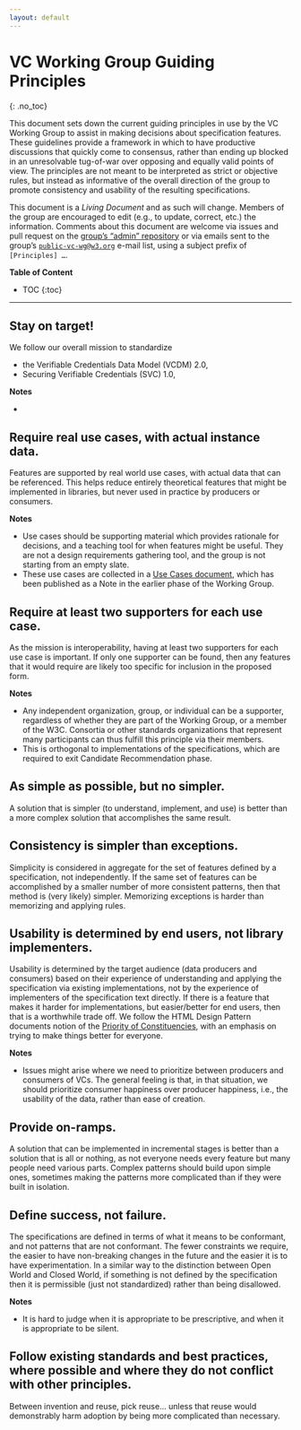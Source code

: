 ```yaml
---
layout: default
---
```


# VC Working Group Guiding Principles
{: .no_toc}

This document sets down the current guiding principles in use by the VC
Working Group to assist in making decisions about specification features.
These guidelines provide a framework in which to have productive
discussions that quickly come to consensus, rather than ending up blocked
in an unresolvable tug-of-war over opposing and equally valid points of
view. The principles are not meant to be interpreted as strict or objective
rules, but instead as informative of the overall direction of the group to
promote consistency and usability of the resulting specifications. 

This document is a *Living Document* and as such will change. Members of
the group are encouraged to edit (e.g., to update, correct, etc.) the
information. Comments about this document are welcome via issues and pull
request on the [group’s “admin” repository](https://github.com/w3c/verifiable-credentials/)
or via emails sent to the group’s
[`public-vc-wg@w3.org`](mailto:public-vc-wg@w3.org) e-mail list, using a
subject prefix of <code>[Principles] …</code>.

**Table of Content**
* TOC
{:toc}

---

## Stay on target!

We follow our overall mission to standardize
* the Verifiable Credentials Data Model (VCDM) 2.0, 
* Securing Verifiable Credentials (SVC) 1.0, 

**Notes**

* 

## Require real use cases, with actual instance data.

Features are supported by real world use cases, with actual data that can
be referenced. This helps reduce entirely theoretical features that might
be implemented in libraries, but never used in practice by producers or
consumers.

**Notes**

* Use cases should be supporting material which provides rationale for
    decisions, and a teaching tool for when features might be useful. They
    are not a design requirements gathering tool, and the group is not
    starting from an empty slate.
* These use cases are collected in a [Use Cases document](https://www.w3.org/TR/vc-use-cases/),
    which has been published as a Note in the earlier phase of the Working Group.

## Require at least two supporters for each use case.

As the mission is interoperability, having at least two supporters for each
use case is important. If only one supporter can be found, then any
features that it would require are likely too specific for inclusion in the
proposed form.

**Notes**

* Any independent organization, group, or individual can be a supporter,
    regardless of whether they are part of the Working Group, or a member of
    the W3C. Consortia or other standards organizations that represent many
    participants can thus fulfill this principle via their members.
* This is orthogonal to implementations of the specifications, which are
    required to exit Candidate Recommendation phase.

## As simple as possible, but no simpler.

A solution that is simpler (to understand, implement, and use) is better than a more
complex solution that accomplishes the same result.

## Consistency is simpler than exceptions.

Simplicity is considered in aggregate for the set of features defined by a
specification, not independently.  If the same set of features can be
accomplished by a smaller number of more consistent patterns, then that
method is (very likely) simpler. Memorizing exceptions is harder than
memorizing and applying rules.

## Usability is determined by end users, not library implementers.

Usability is determined by the target audience (data producers and
consumers) based on their experience of understanding and applying the
specification via existing implementations, not by the experience of
implementers of the specification text directly. If there is a feature
that makes it harder for implementations, but easier/better for end users,
then that is a worthwhile trade off. We follow the HTML Design Pattern
documents notion of the 
[Priority of Constituencies](https://www.w3.org/TR/html-design-principles/#priority-of-constituencies),
with an emphasis on trying to make things better for everyone. 

**Notes**

* Issues might arise where we need to prioritize between producers and consumers of VCs. The general feeling is that, in that situation, we should prioritize consumer happiness over producer happiness, i.e., the usability of the data, rather than ease of creation.
  

## Provide on-ramps.

A solution that can be implemented in incremental stages is better than a
solution that is all or nothing, as not everyone needs every feature but
many people need various parts. Complex patterns should build upon simple
ones, sometimes making the patterns more complicated than if they were
built in isolation.

## Define success, not failure.

The specifications are defined in terms of what it means to be conformant,
and not patterns that are not conformant. The fewer constraints we require,
the easier to have non-breaking changes in the future and the easier it is
to have experimentation. In a similar way to the distinction between Open
World and Closed World, if something is not defined by the specification
then it is permissible (just not standardized) rather than being disallowed.

**Notes**

* It is hard to judge when it is appropriate to be prescriptive, and when it is appropriate to be silent.

## Follow existing standards and best practices, where possible and where they do not conflict with other principles.

Between invention and reuse, pick reuse... unless that reuse would
demonstrably harm adoption by being more complicated than necessary.
